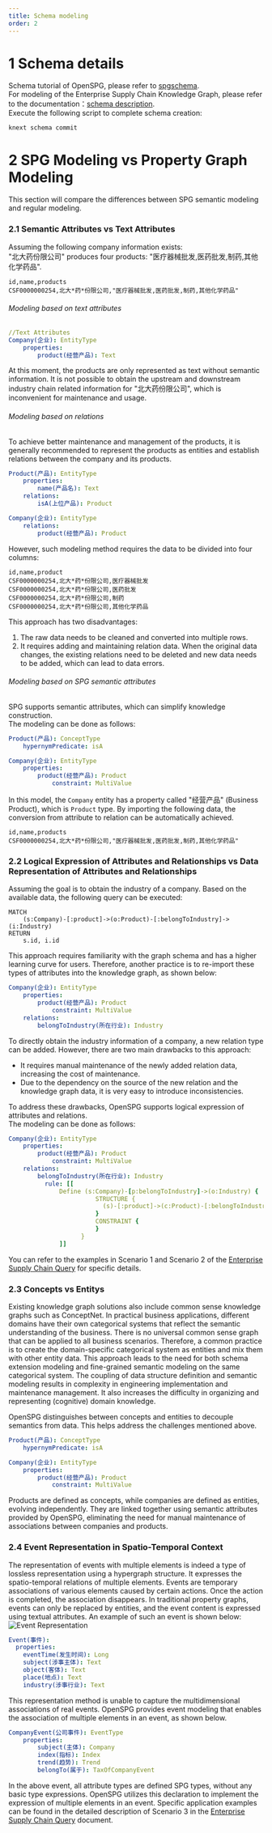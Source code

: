 ```yaml
---
title: Schema modeling
order: 2
---
```


# 1 Schema details

Schema tutorial of OpenSPG, please refer to [spgschema](tutorial/spgschema). <br>
For modeling of the Enterprise Supply Chain Knowledge Graph, please refer to the documentation：[schema description](https://github.com/OpenSPG/openspg/blob/master/python/knext/examples/supplychain/schema/supplychain.schema). <br>
Execute the following script to complete schema creation: <br>

```
knext schema commit
```

# 2 SPG Modeling vs Property Graph Modeling

This section will compare the differences between SPG semantic modeling and regular modeling.

### 2.1 Semantic Attributes vs Text Attributes

Assuming the following company information exists: <br>
"北大药份限公司" produces four products: "医疗器械批发,医药批发,制药,其他化学药品".

```
id,name,products
CSF0000000254,北大*药*份限公司,"医疗器械批发,医药批发,制药,其他化学药品"
```

###### Modeling based on text attributes

```yaml
//Text Attributes
Company(企业): EntityType
    properties:
        product(经营产品): Text
```

At this moment, the products are only represented as text without semantic information. It is not possible to obtain the upstream and downstream industry chain related information for "北大药份限公司", which is inconvenient for maintenance and usage.

###### Modeling based on relations

To achieve better maintenance and management of the products, it is generally recommended to represent the products as entities and establish relations between the company and its products.

```yaml
Product(产品): EntityType
    properties:
        name(产品名): Text
    relations:
        isA(上位产品): Product

Company(企业): EntityType
    relations:
        product(经营产品): Product
```

However, such modeling method requires the data to be divided into four columns:

```
id,name,product
CSF0000000254,北大*药*份限公司,医疗器械批发
CSF0000000254,北大*药*份限公司,医药批发
CSF0000000254,北大*药*份限公司,制药
CSF0000000254,北大*药*份限公司,其他化学药品
```

This approach has two disadvantages: <br>

1. The raw data needs to be cleaned and converted into multiple rows. <br>
2. It requires adding and maintaining relation data. When the original data changes, the existing relations need to be deleted and new data needs to be added, which can lead to data errors. <br>

###### Modeling based on SPG semantic attributes

SPG supports semantic attributes, which can simplify knowledge construction. <br>
The modeling can be done as follows: <br>

```yaml
Product(产品): ConceptType
    hypernymPredicate: isA

Company(企业): EntityType
    properties:
        product(经营产品): Product
            constraint: MultiValue
```

In this model, the `Company` entity has a property called "经营产品" (Business Product), which is `Product` type. By importing the following data, the conversion from attribute to relation can be automatically achieved.

```
id,name,products
CSF0000000254,北大*药*份限公司,"医疗器械批发,医药批发,制药,其他化学药品"
```

### 2.2 Logical Expression of Attributes and Relationships vs Data Representation of Attributes and Relationships

Assuming the goal is to obtain the industry of a company. Based on the available data, the following query can be executed:

```
MATCH
    (s:Company)-[:product]->(o:Product)-[:belongToIndustry]->(i:Industry)
RETURN
    s.id, i.id
```

This approach requires familiarity with the graph schema and has a higher learning curve for users. Therefore, another practice is to re-import these types of attributes into the knowledge graph, as shown below:

```yaml
Company(企业): EntityType
    properties:
        product(经营产品): Product
            constraint: MultiValue
    relations:
        belongToIndustry(所在行业): Industry
```

To directly obtain the industry information of a company, a new relation type can be added. However, there are two main drawbacks to this approach: <br>

- It requires manual maintenance of the newly added relation data, increasing the cost of maintenance.
- Due to the dependency on the source of the new relation and the knowledge graph data, it is very easy to introduce inconsistencies.

To address these drawbacks, OpenSPG supports logical expression of attributes and relations. <br>
The modeling can be done as follows:

```yaml
Company(企业): EntityType
    properties:
        product(经营产品): Product
            constraint: MultiValue
    relations:
        belongToIndustry(所在行业): Industry
          rule: [[
              Define (s:Company)-[p:belongToIndustry]->(o:Industry) {
                        STRUCTURE {
                          (s)-[:product]->(c:Product)-[:belongToIndustry]->(o)
                        }
                        CONSTRAINT {
                        }
                    }
              ]]
```

You can refer to the examples in Scenario 1 and Scenario 2 of the [Enterprise Supply Chain Query](./enterprise_supply_chain_query) for specific details.

### 2.3 Concepts vs Entitys

Existing knowledge graph solutions also include common sense knowledge graphs such as ConceptNet. In practical
business applications, different domains have their own categorical systems that reflect the semantic understanding of the business. There is no universal common sense graph that can be applied to all business scenarios. Therefore, a common practice is to create the domain-specific categorical system as entities and mix them with other entity data. This approach leads to the need for both schema extension modeling and fine-grained semantic modeling on the same categorical system. The coupling of data structure definition and semantic modeling results in complexity in engineering implementation and maintenance management. It also increases the difficulty in organizing and representing (cognitive) domain knowledge.

OpenSPG distinguishes between concepts and entities to decouple semantics from data. This helps address the challenges mentioned above.

```yaml
Product(产品): ConceptType
    hypernymPredicate: isA

Company(企业): EntityType
    properties:
        product(经营产品): Product
            constraint: MultiValue
```

Products are defined as concepts, while companies are defined as entities, evolving independently. They are linked together using semantic attributes provided by OpenSPG, eliminating the need for manual maintenance of associations between companies and products.

### 2.4 Event Representation in Spatio-Temporal Context

The representation of events with multiple elements is indeed a type of lossless representation using a hypergraph structure. It expresses the spatio-temporal relations of multiple elements. Events are temporary associations of various elements caused by certain actions. Once the action is completed, the association disappears. In traditional property graphs, events can only be replaced by entities, and the event content is expressed using textual attributes. An example of such an event is shown below: <br>
![Event Representation](https://mdn.alipayobjects.com/huamei_xgb3qj/afts/img/A*pUlGS6-E3lEAAAAAAAAAAAAADtmcAQ/original) <br>

```yaml
Event(事件):
  properties:
    eventTime(发生时间): Long
    subject(涉事主体): Text
    object(客体): Text
    place(地点): Text
    industry(涉事行业): Text
```

This representation method is unable to capture the multidimensional associations of real events. OpenSPG provides event modeling that enables the association of multiple elements in an event, as shown below.

```yaml
CompanyEvent(公司事件): EventType
	properties:
		subject(主体): Company
		index(指标): Index
		trend(趋势): Trend
		belongTo(属于): TaxOfCompanyEvent
```

In the above event, all attribute types are defined SPG types, without any basic type expressions. OpenSPG utilizes this declaration to implement the expression of multiple elements in an event. Specific application examples can be found in the detailed description of Scenario 3 in the [Enterprise Supply Chain Query](./enterprise_supply_chain_query) document.
